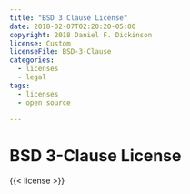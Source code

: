 ```yaml
---
title: "BSD 3 Clause License"
date: 2018-02-07T02:20:20-05:00
copyright: 2018 Daniel F. Dickinson
license: Custom
licenseFile: BSD-3-Clause
categories:
  - licenses
  - legal
tags:
  - licenses
  - open source

---
```


# BSD 3-Clause License

{{< license >}}
